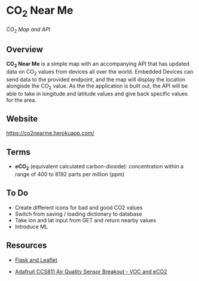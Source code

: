 # CO<sub>2</sub> Near Me
*CO<sub>2</sub> Map and API*

## Overview
**CO<sub>2</sub> Near Me** is a simple map with an accompanying API that has updated data on CO<sub>2</sub> values from devices all over the world. Embedded Devices can send data to the provided endpoint, and the map will display the location alongisde the CO<sub>2</sub> value. As the the application is built out, the API will be able to take in longitude and latitude values and give back specific values for the area.

## Website
https://co2nearme.herokuapp.com/

## Terms
- **eCO<sub>2</sub>** (equivalent calculated carbon-dioxide): concentration within a range of 400 to 8192 parts per million (ppm)

## To Do
- Create different icons for bad and good CO2 values 
- Switch from saving / loading dictionary to database
- Take lon and lat input from GET and return nearby values
- Introduce ML

## Resources
- [Flask and Leaflet](https://programminghistorian.org/en/lessons/mapping-with-python-leaflet)

- [Adafruit CCS811 Air Quality Sensor Breakout - VOC and eCO2](https://www.adafruit.com/product/3566?gclid=CjwKCAjwk6P2BRAIEiwAfVJ0rLxm_lNaYtwD4zj__riHPa9Iyh2ksn7M8QShDgsPzd7igy4a4lvfMRoCHS0QAvD_BwE)